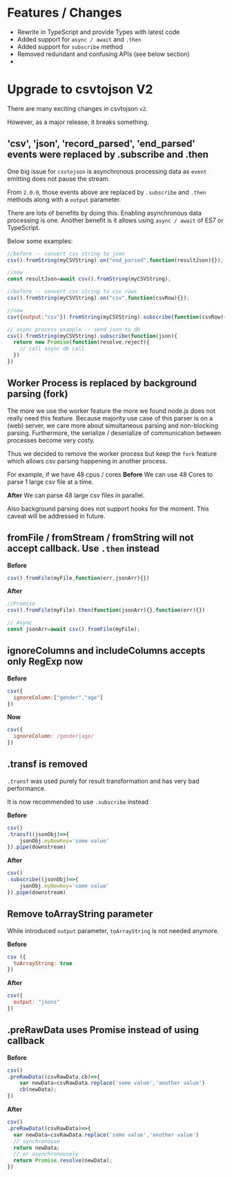 # Features / Changes

* Rewrite in TypeScript and provide Types with latest code
* Added support for `async / await` and `.then`
* Added support for `subscribe` method
* Removed redundant and confusing APIs (see below section)
* 


# Upgrade to csvtojson V2

There are many exciting changes in csvtojson `v2`. 

However, as a major release, it breaks something. 


## 'csv', 'json', 'record_parsed', 'end_parsed' events were replaced by .subscribe and .then

One big issue for `csvtojson` is asynchronous processing data as `event` emitting does not pause the stream.

From `2.0.0`, those events above are replaced by `.subscribe` and `.then` methods along with a `output` parameter.

There are lots of benefits by doing this. Enabling asynchronous data processing is one. Another benefit is it allows using `async / await` of ES7 or TypeScript.

Below some examples:

```js
//before -- convert csv string to json
csv().fromString(myCSVString).on("end_parsed",function(resultJson){});

//now
const resultJson=await csv().fromString(myCSVString);

//before -- convert csv string to csv rows
csv().fromString(myCSVString).on("csv",function(csvRow){});

//now
csv({output:"csv"}).fromString(myCSVString).subscribe(function(csvRow){});

// async process example -- send json to db 
csv().fromString(myCSVString).subscribe(function(json){
  return new Promise(function(resolve,reject){
    // call async db call
  })
})

```


## Worker Process is replaced by background parsing (fork)

The more we use the worker feature the more we found node.js does not really need this feature. Because majority use case of this parser is on a (web) server, we care more about simultaneous parsing and non-blocking parsing. Furthermore, the serialize  / deserialize of communication between processes become very costy.

Thus we decided to remove the worker process but keep the `fork` feature which allows csv parsing happening in another process.

For example, if we have 48 cpus / cores
**Before**
We can use 48 Cores to parse 1 large csv file at a time.

**After**
We can parse 48 large csv files in parallel.

Also background parsing does not support hooks for the moment. This caveat will be addressed in future.

## fromFile / fromStream / fromString will not accept callback. Use `.then` instead


**Before**

```js
csv().fromFile(myFile,function(err,jsonArr){})
```

**After**

```js
//Promise
csv().fromFile(myFile).then(function(jsonArr){},function(err){})

// Async 
const jsonArr=await csv().fromFile(myFile);
```

## ignoreColumns and includeColumns accepts only RegExp now

**Before**

```js
csv({
  ignoreColumn:["gender","age"]
})
```

**Now**

```js
csv({
  ignoreColumn: /gender|age/
})
```

## .transf is removed 

`.transf` was used purely for result transformation and has very bad performance.

It is now recommended to use `.subscribe` instead

**Before**
```js
csv()
.transf((jsonObj)=>{
	jsonObj.myNewKey='some value'
}).pipe(downstream)
```

**After**
```js
csv()
.subscribe((jsonObj)=>{
	jsonObj.myNewKey='some value'
}).pipe(downstream)
```

## Remove toArrayString parameter

While introduced `output` parameter, `toArrayString` is not needed anymore.

**Before**

```js
csv ({
  toArrayString: true
})
```

**After**

```js
csv({
  output: "jsons"
})
```

## .preRawData uses Promise instead of using callback
**Before**

```js
csv()
.preRawData((csvRawData,cb)=>{
	var newData=csvRawData.replace('some value','another value')
	cb(newData);
})
```

**After**

```js
csv()
.preRawData((csvRawData)=>{
  var newData=csvRawData.replace('some value','another value')
  // synchronouse
  return newData;
  // or asynchronousely
  return Promise.resolve(newData);
})
```